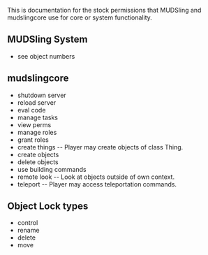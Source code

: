 This is documentation for the stock permissions that MUDSling and mudslingcore
use for core or system functionality.

MUDSling System
---------------
* see object numbers

mudslingcore
------------
* shutdown server
* reload server
* eval code
* manage tasks
* view perms
* manage roles
* grant roles
* create things -- Player may create objects of class Thing.
* create objects
* delete objects
* use building commands
* remote look -- Look at objects outside of own context.
* teleport -- Player may access teleportation commands.

## Object Lock types
* control
* rename
* delete
* move
